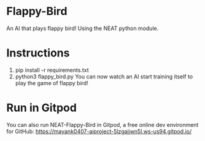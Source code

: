 # Flappy-Bird
An AI that plays flappy bird! Using the NEAT python module.

# Instructions
1. pip install -r requirements.txt
2. python3 flappy_bird.py
You can now watch an AI start training itself to play the game of flappy bird!

# Run in Gitpod
You can also run NEAT-Flappy-Bird in Gitpod, a free online dev environment for GitHub:
https://mayank0407-aiproject-5lzgajjwn5l.ws-us94.gitpod.io/
